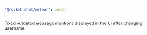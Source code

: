 ```yaml
---
"@rocket.chat/meteor": patch
---
```


Fixed outdated message mentions displayed in the UI after changing username
